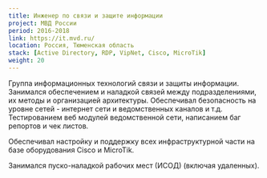 ```yaml
---
title: Инженер по связи и защите информации
project: МВД России
period: 2016-2018
link: https://it.mvd.ru/
location: Россия, Тюменская область
stack: [Active Directory, RDP, VipNet, Cisco, MicroTik]
weight: 20
---
```


Группа информационных технологий связи и защиты информации.
Занимался обеспечением и наладкой связей между подразделениями, их методы и организацией архитектуры. Обеспечивал безопасность на уровне сетей - интернет сети и ведомственных каналов и т.д. 
Тестированием веб модулей ведомственной сети, написанием баг репортов и чек листов.

Обеспечивал настройку и поддержку всех инфраструктурной части на базе оборудования Cisco и MicroTik.

Занимался пуско-наладкой рабочих мест (ИСОД) (включая удаленных).